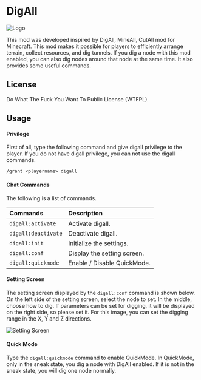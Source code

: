 DigAll
===========================================================

![Logo](https://i.imgur.com/uoL3zWk.png "Logo")


This mod was developed inspired by DigAll, MineAll, CutAll mod for Minecraft. This mod makes it possible for players to efficiently arrange terrain, collect resources, and dig tunnels. If you dig a node with this mod enabled, you can also dig nodes around that node at the same time. It also provides some useful commands.

License
-----------------------------------------------------------

Do What The Fuck You Want To Public License (WTFPL)

Usage
-----------------------------------------------------------

#### Privilege

First of all, type the following command and give digall privilege to the player. If you do not have digall privilege, you can not use the digall commands.

```
/grant <playername> digall
```

#### Chat Commands

The following is a list of commands.

| Commands            | Description                 |
| :--                 | :--                         |
| `digall:activate`   | Activate digall.            |
| `digall:deactivate` | Deactivate digall.          |
| `digall:init`       | Initialize the settings.    |
| `digall:conf`       | Display the setting screen. |
| `digall:quickmode`  | Enable / Disable QuickMode. |

#### Setting Screen

The setting screen displayed by the `digall:conf` command is shown below. On the left side of the setting screen, select the node to set. In the middle, choose how to dig. If parameters can be set for digging, it will be displayed on the right side, so please set it. For this image, you can set the digging range in the X, Y and Z directions.

![Setting Screen](https://i.imgur.com/5gT736K.png "Setting Screen")

#### Quick Mode

Type the `digall:quickmode` command to enable QuickMode. In QuickMode, only in the sneak state, you dig a node with DigAll enabled. If it is not in the sneak state, you will dig one node normally.
